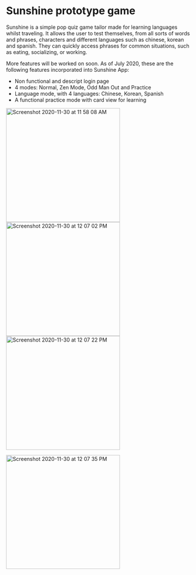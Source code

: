 #  Sunshine prototype game

Sunshine is a simple pop quiz game tailor made for learning languages whilst traveling. It allows the user to test themselves, from all sorts of words and phrases, characters and different languages such as chinese, korean and spanish. They can quickly access phrases for common situations, such as eating, socializing, or working.

More features will be worked on soon. As of July 2020, these are the following features incorporated into Sunshine App:
* Non functional and descript login page
* 4 modes: Normal, Zen Mode, Odd Man Out and Practice
* Language mode, with 4 languages: Chinese, Korean, Spanish
* A functional practice mode with card view for learning

<img width="310" alt="Screenshot 2020-11-30 at 11 58 08 AM" src="https://user-images.githubusercontent.com/57174326/100567417-5e99fa80-3303-11eb-8ea1-884fba48a1fc.png"> <img width="310" alt="Screenshot 2020-11-30 at 12 07 02 PM" src="https://user-images.githubusercontent.com/57174326/100568158-5a6edc80-3305-11eb-9778-ec46166971e0.png"> <img width="310" alt="Screenshot 2020-11-30 at 12 07 22 PM" src="https://user-images.githubusercontent.com/57174326/100568188-74102400-3305-11eb-9be7-5b6f08e2a468.png"> <br />

<img width="310" alt="Screenshot 2020-11-30 at 12 07 35 PM" src="https://user-images.githubusercontent.com/57174326/100568218-92761f80-3305-11eb-8286-94e1e29cf99f.png">






